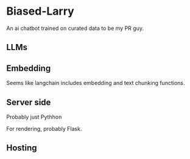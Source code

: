 # Biased-Larry
An ai chatbot trained on curated data to be my PR guy.

## LLMs

## Embedding
Seems like langchain includes embedding and text chunking functions.

## Server side

Probably just Pythhon

For rendering, probably Flask.

## Hosting
